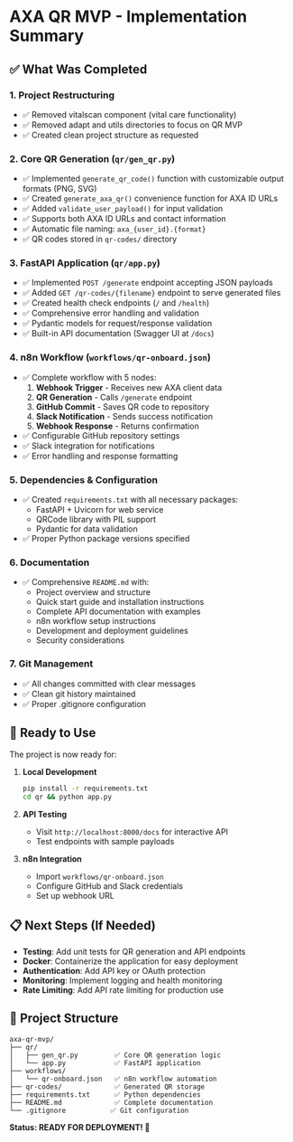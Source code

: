 # AXA QR MVP - Implementation Summary

## ✅ What Was Completed

### 1. **Project Restructuring**
- ✅ Removed vitalscan component (vital care functionality)
- ✅ Removed adapt and utils directories to focus on QR MVP
- ✅ Created clean project structure as requested

### 2. **Core QR Generation (`qr/gen_qr.py`)**
- ✅ Implemented `generate_qr_code()` function with customizable output formats (PNG, SVG)
- ✅ Created `generate_axa_qr()` convenience function for AXA ID URLs
- ✅ Added `validate_user_payload()` for input validation
- ✅ Supports both AXA ID URLs and contact information
- ✅ Automatic file naming: `axa_{user_id}.{format}`
- ✅ QR codes stored in `qr-codes/` directory

### 3. **FastAPI Application (`qr/app.py`)**
- ✅ Implemented `POST /generate` endpoint accepting JSON payloads
- ✅ Added `GET /qr-codes/{filename}` endpoint to serve generated files
- ✅ Created health check endpoints (`/` and `/health`)
- ✅ Comprehensive error handling and validation
- ✅ Pydantic models for request/response validation
- ✅ Built-in API documentation (Swagger UI at `/docs`)

### 4. **n8n Workflow (`workflows/qr-onboard.json`)**
- ✅ Complete workflow with 5 nodes:
  1. **Webhook Trigger** - Receives new AXA client data
  2. **QR Generation** - Calls `/generate` endpoint  
  3. **GitHub Commit** - Saves QR code to repository
  4. **Slack Notification** - Sends success notification
  5. **Webhook Response** - Returns confirmation
- ✅ Configurable GitHub repository settings
- ✅ Slack integration for notifications
- ✅ Error handling and response formatting

### 5. **Dependencies & Configuration**
- ✅ Created `requirements.txt` with all necessary packages:
  - FastAPI + Uvicorn for web service
  - QRCode library with PIL support
  - Pydantic for data validation
- ✅ Proper Python package versions specified

### 6. **Documentation**
- ✅ Comprehensive `README.md` with:
  - Project overview and structure
  - Quick start guide and installation instructions
  - Complete API documentation with examples
  - n8n workflow setup instructions
  - Development and deployment guidelines
  - Security considerations

### 7. **Git Management**
- ✅ All changes committed with clear messages
- ✅ Clean git history maintained
- ✅ Proper .gitignore configuration

## 🚀 Ready to Use

The project is now ready for:

1. **Local Development**
   ```bash
   pip install -r requirements.txt
   cd qr && python app.py
   ```

2. **API Testing**
   - Visit `http://localhost:8000/docs` for interactive API
   - Test endpoints with sample payloads

3. **n8n Integration**
   - Import `workflows/qr-onboard.json`
   - Configure GitHub and Slack credentials
   - Set up webhook URL

## 📋 Next Steps (If Needed)

- **Testing**: Add unit tests for QR generation and API endpoints
- **Docker**: Containerize the application for easy deployment
- **Authentication**: Add API key or OAuth protection
- **Monitoring**: Implement logging and health monitoring
- **Rate Limiting**: Add API rate limiting for production use

## 🎯 Project Structure
```
axa-qr-mvp/
├── qr/
│   ├── gen_qr.py         ✅ Core QR generation logic
│   └── app.py            ✅ FastAPI application
├── workflows/
│   └── qr-onboard.json   ✅ n8n workflow automation
├── qr-codes/             ✅ Generated QR storage
├── requirements.txt      ✅ Python dependencies
├── README.md             ✅ Complete documentation
└── .gitignore           ✅ Git configuration
```

**Status: READY FOR DEPLOYMENT! 🎉**